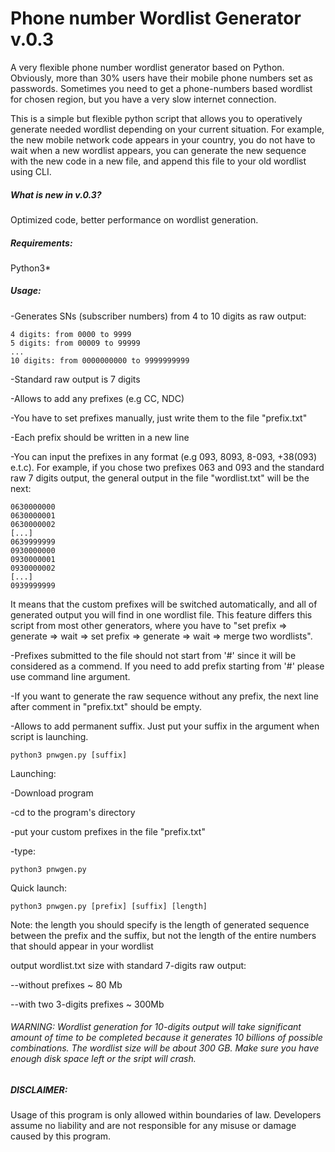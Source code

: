 # Phone number Wordlist Generator v.0.3

A very flexible phone number wordlist generator based on Python.
Obviously, more than 30% users have their mobile phone numbers set as passwords.
Sometimes you need to get a phone-numbers based wordlist for chosen region, but you have a very slow internet connection.

This is a simple but flexible python script that allows you to operatively generate needed wordlist depending on your current situation.
For example, the new mobile network code appears in your country, you do not have to wait when a new wordlist appears, you can generate the new sequence with the new code in a new file, and append this file to your old wordlist using CLI.

##### What is new in v.0.3?
Optimized code, better performance on wordlist generation.

##### Requirements:
 Python3*

##### Usage:

-Generates SNs (subscriber numbers) from 4 to 10 digits as raw output:

    4 digits: from 0000 to 9999 
    5 digits: from 00009 to 99999
    ...
    10 digits: from 0000000000 to 9999999999

-Standard raw output is 7 digits

-Allows to add any prefixes (e.g CC, NDC)

-You have to set prefixes manually, just write them to the file "prefix.txt"
    
-Each prefix should be written in a new line
    
-You can input the prefixes in any format (e.g 093, 8093, 8-093, +38(093) e.t.c). For example, if you chose two prefixes 063 and 093 and the standard raw 7 digits output, the general output in the file "wordlist.txt" will be the next:

    0630000000
    0630000001
    0630000002
    [...]
    0639999999
    0930000000
    0930000001
    0930000002
    [...]
    0939999999
    
It means that the custom prefixes will be switched automatically, and all of generated output you will find in one wordlist file. This feature differs this script from most other generators, where you have to "set prefix => generate => wait => set prefix => generate => wait => merge two wordlists".

-Prefixes submitted to the file should not start from '#' since it will be considered as a commend. If you need to add prefix starting from '#' please use command line argument.
   
-If you want to generate the raw sequence without any prefix, the next line after comment in "prefix.txt" should be empty.

-Allows to add permanent suffix. Just put your suffix in the argument when script is launching.
    
    python3 pnwgen.py [suffix]

Launching:

-Download program

-cd to the program's directory

-put your custom prefixes in the file "prefix.txt"

-type:
    
    python3 pnwgen.py

Quick launch:

    python3 pnwgen.py [prefix] [suffix] [length]

Note: the length you should specify is the length of generated sequence between the prefix and the suffix, but not the length of the entire numbers that should appear in your wordlist

    
output wordlist.txt size with standard 7-digits raw output:

--without prefixes ~ 80 Mb

--with two 3-digits prefixes ~ 300Mb

###### WARNING: Wordlist generation for 10-digits output will take significant amount of time to be completed because it generates 10 billions of possible combinations. The wordlist size will be about 300 GB. Make sure you have enough disk space left or the sript will crash.

##### DISCLAIMER:

Usage of this program is only allowed within boundaries of law. Developers assume no liability and are not responsible for any misuse or damage caused by this program.
